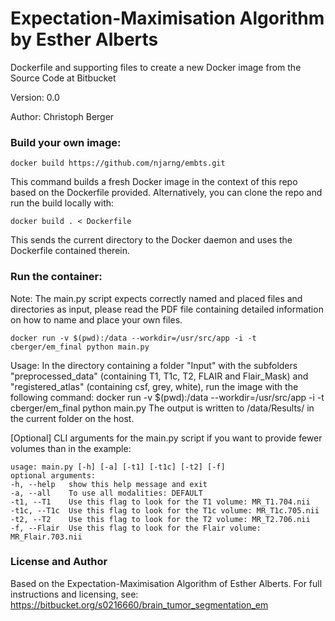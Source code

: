 # Expectation-Maximisation Algorithm by Esther Alberts

Dockerfile and supporting files to create a new Docker image from the Source Code at Bitbucket

Version: 0.0

Author: Christoph Berger

### Build your own image: 

```
docker build https://github.com/njarng/embts.git
```
This command builds a fresh Docker image in the context of this repo based on the Dockerfile provided. Alternatively, you can clone the repo and run the build locally with: 
```
docker build . < Dockerfile
```
This sends the current directory to the Docker daemon and uses the Dockerfile contained therein.

### Run the container: 
Note: The main.py script expects correctly named and placed files and directories as input, please read the PDF file containing detailed information on how to name and place your own files.
```
docker run -v $(pwd):/data --workdir=/usr/src/app -i -t cberger/em_final python main.py
```

Usage: In the directory containing a folder "Input" with the subfolders "preprocessed_data" (containing T1, T1c, T2, FLAIR and Flair_Mask) and "registered_atlas" (containing csf, grey, white), run the image with the following command:
docker run -v $(pwd):/data --workdir=/usr/src/app -i -t cberger/em_final python main.py
The output is written to /data/Results/ in the current folder on the host.

[Optional] CLI arguments for the main.py script if you want to provide fewer volumes than in the example:
```
usage: main.py [-h] [-a] [-t1] [-t1c] [-t2] [-f]
optional arguments:
-h, --help   show this help message and exit
-a, --all    To use all modalities: DEFAULT
-t1, --T1    Use this flag to look for the T1 volume: MR_T1.704.nii
-t1c, --T1c  Use this flag to look for the T1c volume: MR_T1c.705.nii
-t2, --T2    Use this flag to look for the T2 volume: MR_T2.706.nii
-f, --Flair  Use this flag to look for the Flair volume: MR_Flair.703.nii
```

### License and Author
Based on the Expectation-Maximisation Algorithm of Esther Alberts.
For full instructions and licensing, see: https://bitbucket.org/s0216660/brain_tumor_segmentation_em